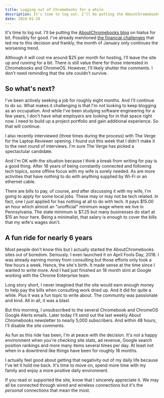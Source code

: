 ```yaml
---
title: Logging out of Chromebooks for a while
description: It's time to log out. I'll be putting the AboutChromebooks blog on hiatus for bit. Possibly for good. Here's what's next.
date: 2024-01-28
---
```

It's time to log out. I'll be putting the [AboutChromebooks blog](www.aboutchromebooks.com) on hiatus for bit. Possibly for good. I've already mentioned [the financial challenges](https://myconscious.stream/blog/Revenue-retrospect-5-years-of-indie-blogging/) that led me to this decision and frankly, the month of January only continues the worsening trend. 

Although it will cost me around $25 per month for hosting, I'll leave the site up and running for a bit. There is still value there for those interested in Chromebooks and ChromeOS. However, I'll likely shutter the comments. I don't need reminding that the site couldn't survive.

## So what's next?

I've been actively seeking a job for roughly eight months. And I'll continue to do so. What makes it challenging is that I'm not looking to keep blogging as an occupation. And while I've been studying software engineering for a few years, I don't have what employers are looking for in that space right now. I need to build up a project portfolio and gain additional experience. So that will continue.

I also recently interviewed (three times during the process) with The Verge for the Laptop Reviewer opening. I found out this week that I didn't make it to the next round of interviews. I'm sure The Verge has picked a spectactular candidate. 

And I'm OK with the situation because I think a break from writing for pay is a good thing. After 18 years of being constantly connected and following tech topics, some offline focus with my wife is sorely needed. As are more activities that have _nothing_ to do with anything supplied by Wi-Fi or an ethernet cable.

There are bills to pay, of course, and after discussing it with my wife, I'm going to apply for some local jobs. These may or may not be tech related. In fact, one I _just_ applied for has nothing at all to do with tech. It pays \$15.00 an hour which almost an "unofficial" minimum wage where we live in Pennsylvania. The state minimum is \$7.25 but many businesses do start at $15 an hour here. Being a minimalist, that salary is enough to cover the bills that my wife's wages don't.

## A fun ride for nearly 6 years

Most people don't know this but I actually started the AboutChromebooks sites out of boredom. Seriously. I even launched it on April Fools Day, 2018. I was already earning money from consulting but those efforts only took a few hours a week. Hence, the site's birth. It made sense at the time since I wanted to write more. And I had just finished an 18 month stint at Google working with the Chrome Enterprise team.

Long story short, I never imagined that the site would earn enough money to help pay the bills when consulting work dried up. And it did for quite a while. Plus it was a fun topic to write about. The community was passionate and kind. All in all, it was a blast.

But this morning, I unsubscribed to the several Chromebook and ChromeOS Google Alerts emails. Later today I'll send out the last weekly About Chromebooks newsletter to nearly 5,000 subscribers. And within 48 hours, I'll disable the site comments. 

As fun as this ride has been, I'm at peace with the decision. It's not a happy environment when you're checking site stats, ad revenue, Google search position rankings and more many items several times per day. At least not when in a downtrend like things have been for roughly 18 months. 

I actually feel good about getting that negativity out of my daily life because I've let it hold me back. It's time to move on, spend more time with my family and enjoy a more positive daily environment. 

If you read or supported the site, know that I sincerely appreciate it. We may all be connected through wired and wireless connections but it's the _personal_ connections that mean the most.
